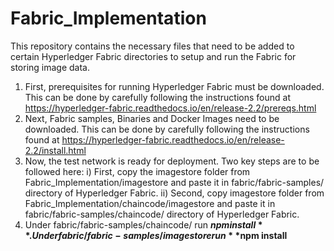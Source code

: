 # Fabric_Implementation
This repository contains the necessary files that need to be added to certain Hyperledger Fabric directories to setup and run the Fabric for storing image data.

1) First, prerequisites for running Hyperledger Fabric must be downloaded. This can be done by carefully following the instructions found at https://hyperledger-fabric.readthedocs.io/en/release-2.2/prereqs.html
2) Next, Fabric samples, Binaries and Docker Images need to be downloaded. This can be done by carefully following the instructions found at https://hyperledger-fabric.readthedocs.io/en/release-2.2/install.html
3) Now, the test network is ready for deployment. Two key steps are to be followed here: 
  i) First, copy the imagestore folder from Fabric_Implementation/imagestore and paste it in fabric/fabric-samples/ directory of Hyperledger Fabric. 
  ii) Second, copy imagestore folder from Fabric_Implementation/chaincode/imagestore and paste it in fabric/fabric-samples/chaincode/ directory of Hyperledger Fabric.
4) Under fabric/fabric-samples/chaincode/ run **$npm install**. Under fabric/fabric-samples/imagestore run **$npm install**
